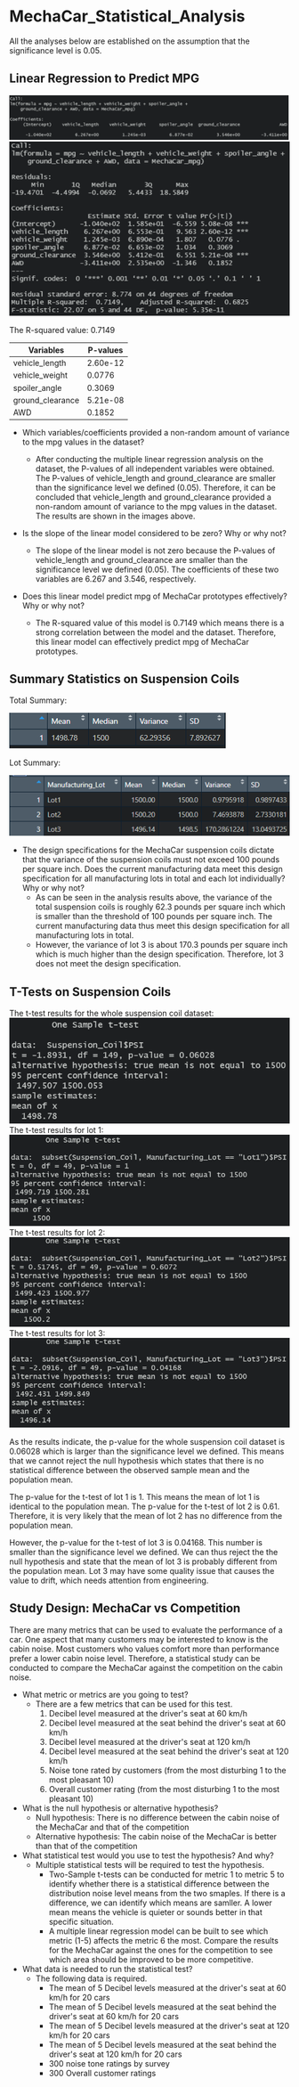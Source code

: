 # MechaCar_Statistical_Analysis

All the analyses below are established on the assumption that the significance level is 0.05. 


## Linear Regression to Predict MPG

![Deliverable_1_lm](Images/Deliverable_1_lm.png)
![Deliverable_1_lm_summary](Images/Deliverable_1_lm_summary.png)

The R-squared value: 0.7149

Variables|P-values
---------|--------------
vehicle_length|2.60e-12
vehicle_weight|0.0776 
spoiler_angle|0.3069    
ground_clearance|5.21e-08
AWD|0.1852

 - Which variables/coefficients provided a non-random amount of variance to the mpg values in the dataset?
   - After conducting the multiple linear regression analysis on the dataset, the P-values of all independent variables were obtained. The P-values of vehicle_length and ground_clearance are smaller than the significance level we defined (0.05). Therefore, it can be concluded that vehicle_length and ground_clearance provided a non-random amount of variance to the mpg values in the dataset. The results are shown in the images above. 

- Is the slope of the linear model considered to be zero? Why or why not?
  - The slope of the linear model is not zero because the P-values of vehicle_length and ground_clearance are smaller than the significance level we defined (0.05). The coefficients of these two variables are 6.267 and 3.546, respectively.

- Does this linear model predict mpg of MechaCar prototypes effectively? Why or why not?
  -  The R-squared value of this model is 0.7149 which means there is a strong correlation between the model and the dataset. Therefore, this linear model can effectively predict mpg of MechaCar prototypes.

## Summary Statistics on Suspension Coils

Total Summary:

![Deliverable_2_total](Images/Deliverable_2_total.png)

Lot Summary:

![Deliverable_2_grouped](Images/Deliverable_2_grouped.png)

- The design specifications for the MechaCar suspension coils dictate that the variance of the suspension coils must not exceed 100 pounds per square inch. Does the current manufacturing data meet this design specification for all manufacturing lots in total and each lot individually? Why or why not?
  - As can be seen in the analysis results above, the variance of the total suspension coils is roughly 62.3 pounds per square inch which is smaller than the threshold of 100 pounds per square inch. The current manufacturing data thus meet this design specification for all manufacturing lots in total.
  - However, the variance of lot 3 is about 170.3 pounds per square inch which is much higher than the design specification. Therefore, lot 3 does not meet the design specification.

## T-Tests on Suspension Coils

The t-test results for the whole suspension coil dataset:
![Deliverable_3_total](Images/Deliverable_3_total.png)
The t-test results for lot 1:
![Deliverable_3_lot1](Images/Deliverable_3_lot1.png)
The t-test results for lot 2:
![Deliverable_3_lot2](Images/Deliverable_3_lot2.png)
The t-test results for lot 3:
![Deliverable_3_lot3](Images/Deliverable_3_lot3.png)

As the results indicate, the p-value for the whole suspension coil dataset is 0.06028 which is larger than the significance level we defined. This means that we cannot reject the null hypothesis which states that there is no statistical difference between the observed sample mean and the population mean. 

The p-value for the t-test of lot 1 is 1. This means the mean of lot 1 is identical to the population mean. The p-value for the t-test of lot 2 is 0.61. Therefore, it is very likely that the mean of lot 2 has no difference from the population mean.

However, the p-value for the t-test of lot 3 is 0.04168. This number is smaller than the significance level we defined. We can thus reject the the null hypothesis and state that the mean of lot 3 is probably different from the population mean. Lot 3 may have some quality issue that causes the value to drift, which needs attention from engineering.


## Study Design: MechaCar vs Competition

There are many metrics that can be used to evaluate the performance of a car. One aspect that many customers may be interested to know is the cabin noise. Most customers who values comfort more than performance prefer a lower cabin noise level. Therefore, a statistical study can be conducted to compare the MechaCar against the competition on the cabin noise.

- What metric or metrics are you going to test?
  - There are a few metrics that can be used for this test. 
    1. Decibel level measured at the driver's seat at 60 km/h
    2. Decibel level measured at the seat behind the driver's seat at 60 km/h
    3. Decibel level measured at the driver's seat at 120 km/h
    4. Decibel level measured at the seat behind the driver's seat at 120 km/h
    5. Noise tone rated by customers (from the most disturbing 1 to the most pleasant 10)
    6. Overall customer rating (from the most disturbing 1 to the most pleasant 10)
- What is the null hypothesis or alternative hypothesis?
  - Null hypothesis: There is no difference between the cabin noise of the MechaCar and that of the competition
  - Alternative hypothesis: The cabin noise of the MechaCar is better than that of the competition
- What statistical test would you use to test the hypothesis? And why?
  - Multiple statistical tests will be required to test the hypothesis. 
    - Two-Sample t-tests can be conducted for metric 1 to metric 5 to identify whether there is a statistical difference between the distribution noise level means from the two smaples. If there is a difference, we can identify which means are samller. A lower mean means the vehicle is quieter or sounds better in that specific situation.
    - A multiple linear regression model can be built to see which metric (1-5) affects the metric 6 the most. Compare the results for the MechaCar against the ones for the competition to see which area should be improved to be more competitive.
- What data is needed to run the statistical test?
  - The following data is required.
    - The mean of 5 Decibel levels measured at the driver's seat at 60 km/h for 20 cars 
    - The mean of 5 Decibel levels measured at the seat behind the driver's seat at 60 km/h for 20 cars 
    - The mean of 5 Decibel levels measured at the driver's seat at 120 km/h for 20 cars 
    - The mean of 5 Decibel levels measured at the seat behind the driver's seat at 120 km/h for 20 cars 
    - 300 noise tone ratings by survey 
    - 300 Overall customer ratings


